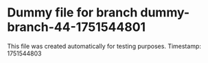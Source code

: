 # Dummy file for branch dummy-branch-44-1751544801

This file was created automatically for testing purposes.
Timestamp: 1751544803